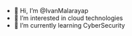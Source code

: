 - 👋 Hi, I’m @IvanMalarayap
- 👀 I’m interested in cloud technologies
- 🌱 I’m currently learning CyberSecurity


<!---
IvanMalarayap/IvanMalarayap is a ✨ special ✨ repository because its `README.md` (this file) appears on your GitHub profile.
You can click the Preview link to take a look at your changes.
--->
